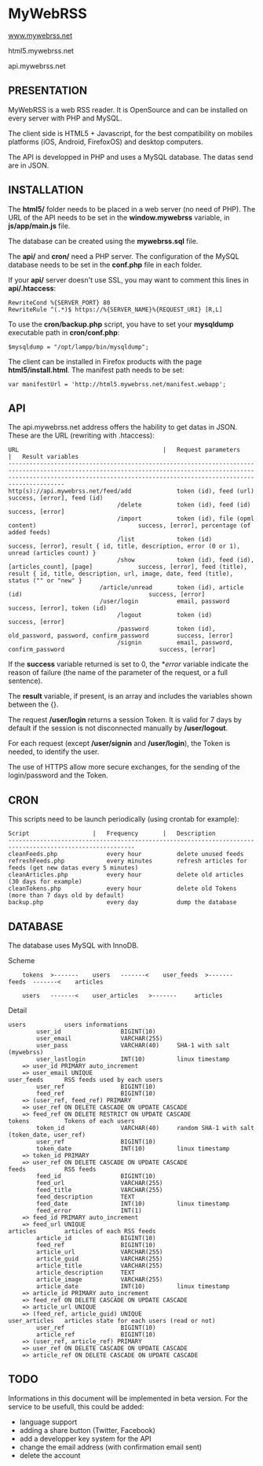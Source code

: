 MyWebRSS
========
www.mywebrss.net

html5.mywebrss.net

api.mywebrss.net

PRESENTATION
------------
MyWebRSS is a web RSS reader. It is OpenSource and can be installed on every server with PHP and MySQL.

The client side is HTML5 + Javascript, for the best compatibility on mobiles platforms (iOS, Android, FirefoxOS) and desktop computers.

The API is developped in PHP and uses a MySQL database. The datas send are in JSON.

INSTALLATION
------------
The **html5/** folder needs to be placed in a web server (no need of PHP). The URL of the API needs to be set in the **window.mywebrss** variable, in **js/app/main.js** file.

The database can be created using the **mywebrss.sql** file.

The **api/** and **cron/** need a PHP server. The configuration of the MySQL database needs to be set in the **conf.php** file in each folder.

If your **api/** server doesn't use SSL, you may want to comment this lines in **api/.htaccess**:

	RewriteCond %{SERVER_PORT} 80 
	RewriteRule ^(.*)$ https://%{SERVER_NAME}%{REQUEST_URI} [R,L]

To use the **cron/backup.php** script, you have to set your **mysqldump** executable path in **cron/conf.php**:

	$mysqldump = "/opt/lampp/bin/mysqldump";

The client can be installed in Firefox products with the page **html5/install.html**. The manifest path needs to be set:

	var manifestUrl = 'http://html5.mywebrss.net/manifest.webapp';

API
---
The api.mywebrss.net address offers the hability to get datas in JSON. These are the URL (rewriting with .htaccess):
	
	URL											|	Request parameters										|	Result variables
	----------------------------------------------------------------------------------------------------------------------------------------------------------------------------------------------------------------------------------
	http(s)://api.mywebrss.net/feed/add				token (id), feed (url)										success, [error], feed (id)
								   /delete			token (id), feed (id)										success, [error]
								   /import			token (id), file (opml content)								success, [error], percentage (of added feeds)
							       /list			token (id)													success, [error], result { id, title, description, error (0 or 1), unread (articles count) }
							       /show			token (id), feed (id), [articles_count], [page]				success, [error], feed (title), result { id, title, description, url, image, date, feed (title), status ("" or "new" }
							  /article/unread		token (id), article (id)									success, [error]
							  /user/login			email, password												success, [error], token (id)
							       /logout			token (id)													success, [error]
								   /password		token (id), old_password, password, confirm_password		success, [error]
							       /signin			email, password, confirm_password							success, [error]

If the **success** variable returned is set to 0, the **error* variable indicate the reason of failure (the name of the parameter of the request, or a full sentence).

The **result** variable, if present, is an array and includes the variables shown between the {}.

The request **/user/login** returns a session Token. It is valid for 7 days by default if the session is not disconnected manually by **/user/logout**.

For each request (except **/user/signin** and **/user/login**), the Token is needed, to identify the user.

The use of HTTPS allow more secure exchanges, for the sending of the login/password and the Token.

CRON
----
This scripts need to be launch periodically (using crontab for example):
	
	Script					|	Frequency		|	Description
	----------------------------------------------------------------------------------------------------------
	cleanFeeds.php				every hour			delete unused feeds
	refreshFeeds.php			every minutes		refresh articles for feeds (get new datas every 5 minutes)
	cleanArticles.php			every hour			delete old articles (30 days for example)
	cleanTokens.php				every hour			delete old Tokens (more than 7 days old by default)
	backup.php					every day			dump the database

DATABASE
--------
The database uses MySQL with InnoDB.

Scheme
		
		tokens	>-------	users	-------<	user_feeds	>-------	 feeds	-------<	articles
		
		users	-------<	user_articles	>-------	 articles

Detail
	
	users			users informations
			user_id					BIGINT(10)
			user_email				VARCHAR(255)
			user_pass				VARCHAR(40)		SHA-1 with salt (mywebrss)
			user_lastlogin			INT(10)			linux timestamp
		=> user_id PRIMARY auto_increment
		=> user_email UNIQUE
	user_feeds		RSS feeds used by each users
			user_ref				BIGINT(10)
			feed_ref				BIGINT(10)
		=> (user_ref, feed_ref) PRIMARY
		=> user_ref ON DELETE CASCADE ON UPDATE CASCADE
		=> feed_ref ON DELETE RESTRICT ON UPDATE CASCADE
	tokens			Tokens of each users
			token_id				VARCHAR(40)		random SHA-1 with salt (token_date, user_ref)
			user_ref				BIGINT(10)
			token_date				INT(10)			linux timestamp
		=> token_id PRIMARY
		=> user_ref ON DELETE CASCADE ON UPDATE CASCADE
	feeds			RSS feeds
			feed_id					BIGINT(10)
			feed_url				VARCHAR(255)
			feed_title				VARCHAR(255)
			feed_description		TEXT
			feed_date				INT(10)			linux timestamp
			feed_error				INT(1)
		=> feed_id PRIMARY auto_increment
		=> feed_url UNIQUE
	articles		articles of each RSS feeds
			article_id				BIGINT(10)
			feed_ref				BIGINT(10)
			article_url				VARCHAR(255)
			article_guid			VARCHAR(255)
			article_title			VARCHAR(255)
			article_description		TEXT
			article_image			VARCHAR(255)
			article_date			INT(10)			linux timestamp
		=> article_id PRIMARY auto_increment
		=> feed_ref ON DELETE CASCADE ON UPDATE CASCADE
		=> article_url UNIQUE
		=> (feed_ref, article_guid) UNIQUE
	user_articles	articles state for each users (read or not)
			user_ref				BIGINT(10)
			article_ref				BIGINT(10)
		=> (user_ref, article_ref) PRIMARY
		=> user_ref ON DELETE CASCADE ON UPDATE CASCADE
		=> article_ref ON DELETE CASCADE ON UPDATE CASCADE

TODO
----
Informations in this document will be implemented in beta version. For the service to be usefull, this could be added:
* language support
* adding a share button (Twitter, Facebook)
* add a developper key system for the API
* change the email address (with confirmation email sent)
* delete the account
